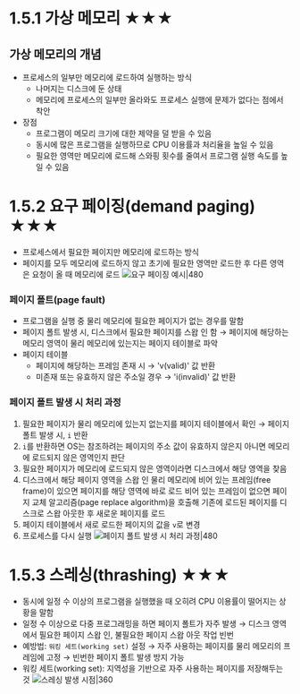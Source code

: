 # 1.5.1 가상 메모리 ★★★
## 가상 메모리의 개념
- 프로세스의 일부만 메모리에 로드하여 실행하는 방식
	- 나머지는 디스크에 둔 상태
	- 메모리에 프로세스의 일부만 올라와도 프로세스 실행에 문제가 없다는 점에서 착안
- 장점
	- 프로그램이 메모리 크기에 대한 제약을 덜 받을 수 있음
	- 동시에 많은 프로그램을 실행하므로 CPU 이용률과 처리율을 높일 수 있음
	- 필요한 영역만 메모리에 로드해 스와핑 횟수를 줄여서 프로그램 실행 속도를 높일 수 있음

# 1.5.2 요구 페이징(demand paging) ★★★
- 프로세스에서 필요한 페이지만 메모리에 로드하는 방식
- 페이지를 모두 메모리에 로드하지 않고 초기에 필요한 영역만 로드한 후 다른 영역은 요청이 올 때 메모리에 로드
![요구 페이징 예시|480](https://i.imgur.com/NpXF6gi.png)

### 페이지 폴트(page fault)
- 프로그램을 실행 중 물리 메모리에 필요한 페이지가 없는 경우를 말함
- 페이지 폴트 발생 시, 디스크에서 필요한 페이지를 스왑 인 함 → 페이지에 해당하는 메모리 영역이 물리 메모리에 있는지는 페이지 테이블로 파악
- 페이지 테이블
  - 페이지에 해당하는 프레임 존재 시 → 'v(valid)' 값 반환
  - 미존재 또는 유효하지 않은 주소일 경우 → 'i(invalid)' 값 반환
  
### 페이지 폴트 발생 시 처리 과정
1. 필요한 페이지가 물리 메모리에 있는지 없는지를 페이지 테이블에서 확인 → 페이지 폴트 발생 시, `i` 반환
2. `i`를 반환하면 OS는 참조하려는 페이지의 주소 값이 유효하지 않은지 아니면 메모리에 로드되지 않은 영역인지 판단
3. 필요한 페이지가 메모리에 로드되지 않은 영역이라면 디스크에서 해당 영역을 찾음
4. 디스크에서 해당 페이지 영역을 스왑 인
물리 메모리에 비어 있는 프레임(free frame)이 있으면 페이지를 해당 영역에 바로 로드
비어 있는 프레임이 없으면 페이지 교체 알고리즘(page replace algorithm)을 호출해 기존에 로드된 페이지를 디스크로 스왑 아웃한 후 새로운 페이지를 로드
5. 페이지 테이블에서 새로 로드한 페이지의 값을 `v`로 변경
6. 프로세스를 다시 실행
![페이지 폴트 발생 시 처리 과정|480](https://i.imgur.com/CBmfHfu.png)

# 1.5.3 스레싱(thrashing) ★★★
- 동시에 일정 수 이상의 프로그램을 실행했을 때 오히려 CPU 이용률이 떨어지는 상황을 말함
- 일정 수 이상으로 다중 프로그래밍을 하면 페이지 폴트가 자주 발생 → 디스크 영역에서 필요한 페이지 스왑 인, 불필요한 페이지 스왑 아웃 작업 빈번
- 예방법: `워킹 세트(working set)` 설정 → 자주 사용하는 페이지를 물리 메모리의 프레임에 고정 → 빈번한 페이지 폴트 발생 방지 가능
- 워킹 세트(working set): 지역성을 기반으로 자주 사용하는 페이지를 저장해두는 것
![스레싱 발생 시점|360](https://i.imgur.com/9FjJOPp.png)

